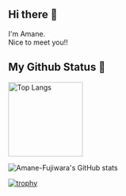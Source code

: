 ## Hi there 👋

I'm Amane.<br>
Nice to meet you!!

## My Github Status 🔭

<img alt="Top Langs" height="150px" src="https://github-readme-stats.vercel.app/api/top-langs/?username=Amane-Fujiwara11&layout=compact&count_private=true&show_icons=true&theme=tokyonight" />

![Amane-Fujiwara's GitHub stats](https://github-readme-stats.vercel.app/api?username=Amane-Fujiwara11&show_icons=true&theme=radical)

[![trophy](https://github-profile-trophy.vercel.app/?username=Amane-Fujiwara11&theme=onedark&rank=SSS,SS,S,AAA,AA,A)](https://github.com/ryo-ma/github-profile-trophy)

